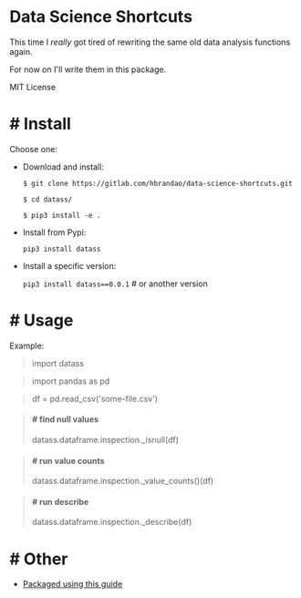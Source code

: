 # **Data** **S**cience **S**hortcuts

This time I *really* got tired of rewriting the same old data analysis functions again.

For now on I'll write them in this package.

MIT License

# # Install

Choose one:

- Download and install:

    `$ git clone https://gitlab.com/hbrandao/data-science-shortcuts.git`

    `$ cd datass/`

    `$ pip3 install -e .`

- Install from Pypi:

    `pip3 install datass`

- Install a specific version:

    `pip3 install datass==0.0.1` # or another version

# # Usage

Example:

> import datass

> import pandas as pd

> df = pd.read_csv('some-file.csv')

> #### # find null values
> datass.dataframe.inspection._isnull(df)

> #### # run value counts
> datass.dataframe.inspection._value_counts()(df)

> #### # run describe
> datass.dataframe.inspection._describe(df)

# # Other

- [Packaged using this guide](https://packaging.python.org/tutorials/packaging-projects/)